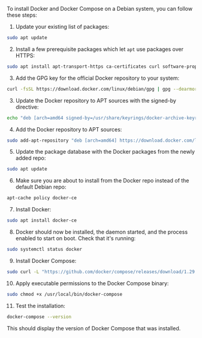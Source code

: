 To install Docker and Docker Compose on a Debian system, you can follow these steps:

1. Update your existing list of packages:

```bash
sudo apt update
```

2. Install a few prerequisite packages which let `apt` use packages over HTTPS:

```bash
sudo apt install apt-transport-https ca-certificates curl software-properties-common
```

3. Add the GPG key for the official Docker repository to your system:

```bash
curl -fsSL https://download.docker.com/linux/debian/gpg | gpg --dearmor -o /usr/share/keyrings/docker-archive-keyring.gpg
```

3. Update the Docker repository to APT sources with the signed-by directive:
```bash   
echo "deb [arch=amd64 signed-by=/usr/share/keyrings/docker-archive-keyring.gpg] https://download.docker.com/linux/debian $(lsb_release -cs) stable" | sudo tee /etc/apt/sources.list.d/docker.list > /dev/null
```

4. Add the Docker repository to APT sources:

```bash
sudo add-apt-repository "deb [arch=amd64] https://download.docker.com/linux/debian $(lsb_release -cs) stable"
```

5. Update the package database with the Docker packages from the newly added repo:

```bash
sudo apt update
```

6. Make sure you are about to install from the Docker repo instead of the default Debian repo:

```bash
apt-cache policy docker-ce
```

7. Install Docker:

```bash
sudo apt install docker-ce
```

8. Docker should now be installed, the daemon started, and the process enabled to start on boot. Check that it's running:

```bash
sudo systemctl status docker
```

9. Install Docker Compose:

```bash
sudo curl -L "https://github.com/docker/compose/releases/download/1.29.2/docker-compose-$(uname -s)-$(uname -m)" -o /usr/local/bin/docker-compose
```

10. Apply executable permissions to the Docker Compose binary:

```bash
sudo chmod +x /usr/local/bin/docker-compose
```

11. Test the installation:

```bash
docker-compose --version
```

This should display the version of Docker Compose that was installed.